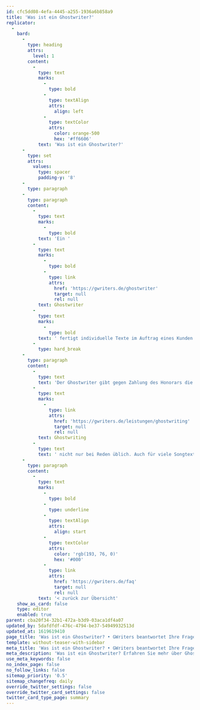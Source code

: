 ```yaml
---
id: cfc5dd08-4efa-4445-a255-1936a6b858a9
title: 'Was ist ein Ghostwriter?'
replicator:
  -
    bard:
      -
        type: heading
        attrs:
          level: 1
        content:
          -
            type: text
            marks:
              -
                type: bold
              -
                type: textAlign
                attrs:
                  align: left
              -
                type: textColor
                attrs:
                  color: orange-500
                  hex: '#ff6606'
            text: 'Was ist ein Ghostwriter?'
      -
        type: set
        attrs:
          values:
            type: spacer
            padding-y: '8'
      -
        type: paragraph
      -
        type: paragraph
        content:
          -
            type: text
            marks:
              -
                type: bold
            text: 'Ein '
          -
            type: text
            marks:
              -
                type: bold
              -
                type: link
                attrs:
                  href: 'https://gwriters.de/ghostwriter'
                  target: null
                  rel: null
            text: Ghostwriter
          -
            type: text
            marks:
              -
                type: bold
            text: ' fertigt individuelle Texte im Auftrag eines Kunden nach dessen Vorgaben und Anforderungen an. '
          -
            type: hard_break
      -
        type: paragraph
        content:
          -
            type: text
            text: 'Der Ghostwriter gibt gegen Zahlung des Honorars die Urheber- und Nutzungsrechte des Textes an den Kunden ab. Der Text wird also speziell für den Kunden erstellt. Ghostwriter sind in der modernen Welt in vielen verschiedenen Bereichen tätig. Auch in der Vergangenheit gab es bereits Ghostwriter, welche für bekannte Personen zum Beispiel Reden verfasst haben. Heute ist '
          -
            type: text
            marks:
              -
                type: link
                attrs:
                  href: 'https://gwriters.de/leistungen/ghostwriting'
                  target: null
                  rel: null
            text: Ghostwriting
          -
            type: text
            text: ' nicht nur bei Reden üblich. Auch für viele Songtexte oder Bücher prominenter Personen werden Ghostwriter eingesetzt. Weiterhin oftmals auch für Unternehmensbücher oder überhaupt für Veröffentlichungen welche im Namen bekannter (juristischer wie auch natürlicher) Personen erfolgen. Dabei steht der Ghostwriter selbst meist im Hintergrund und wird für die Rezipienten auch unbekannt bleiben. Meist ist nicht einmal bekannt, dass überhaupt eine solche Person beauftragt wurde. Lediglich im Bereich von literarischen Werken und Autobiografien prominenter Personen kommt es vor, dass ein Ghostwriter genannt wird. Meist wird dieser dann in den Danksagungen erwähnt oder taucht als Co-Autor der prominenten Person auf.'
      -
        type: paragraph
        content:
          -
            type: text
            marks:
              -
                type: bold
              -
                type: underline
              -
                type: textAlign
                attrs:
                  align: start
              -
                type: textColor
                attrs:
                  color: 'rgb(193, 76, 0)'
                  hex: '#000'
              -
                type: link
                attrs:
                  href: 'https://gwriters.de/faq'
                  target: null
                  rel: null
            text: '< zurück zur Übersicht'
    show_as_card: false
    type: editor
    enabled: true
parent: cba20f34-32b1-472a-b3d9-03aca1df4a07
updated_by: 5dafdfdf-476c-4794-be37-54949932513d
updated_at: 1619619410
page_title: 'Was ist ein Ghostwriter? • GWriters beantwortet Ihre Fragen'
template: without-teaser-with-sidebar
meta_title: 'Was ist ein Ghostwriter? • GWriters beantwortet Ihre Fragen'
meta_description: 'Was ist ein Ghostwriter? Erfahren Sie mehr über Ghostwriter und lassen Sie sich professionell unterstützen.'
use_meta_keywords: false
no_index_page: false
no_follow_links: false
sitemap_priority: '0.5'
sitemap_changefreq: daily
override_twitter_settings: false
override_twitter_card_settings: false
twitter_card_type_page: summary
---
```

